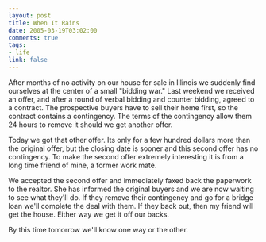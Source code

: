 ```yaml
--- 
layout: post
title: When It Rains
date: 2005-03-19T03:02:00
comments: true
tags:
- life
link: false
---
```

After months of no activity on our house for sale in Illinois we suddenly find ourselves at the center of a small "bidding war." Last weekend we received an offer, and after a round of verbal bidding and counter bidding, agreed to a contract. The prospective buyers have to sell their home first, so the contract contains a contingency. The terms of the contingency allow them 24 hours to remove it should we get another offer.

Today we got that other offer. Its only for a few hundred dollars more than the original offer, but the closing date is sooner and this second offer has no contingency.  To make the second offer extremely interesting it is from a long time friend of mine, a former work mate.

We accepted the second offer and immediately faxed back the paperwork to the realtor. She has informed the original buyers and we are now waiting to see what they'll do. If they remove their contingency and go for a bridge loan we'll complete the deal with them. If they back out, then my friend will get the house. Either way we get it off our backs.

By this time tomorrow we'll know one way or the other.
